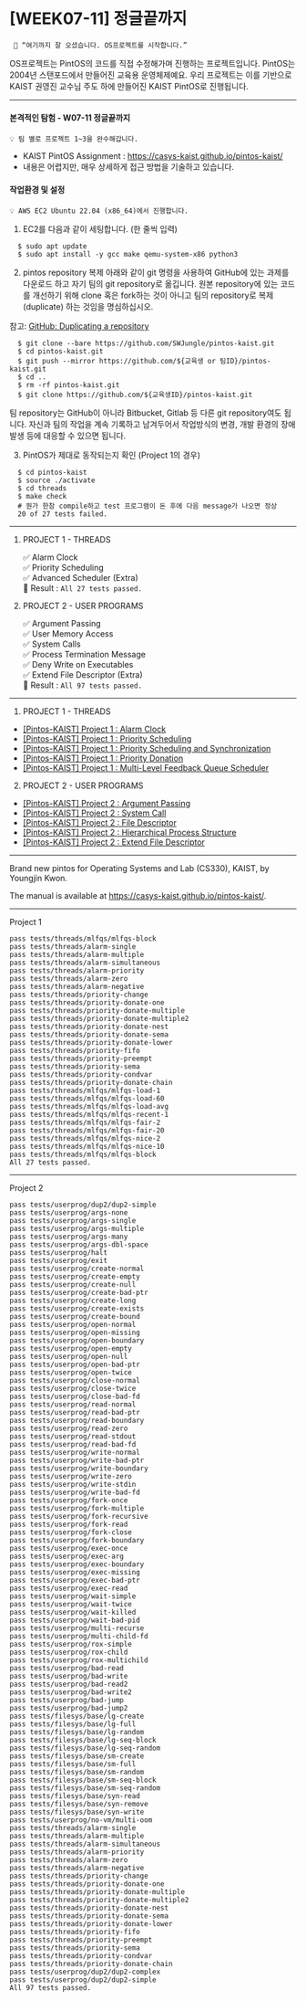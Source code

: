 # [WEEK07-11] 정글끝까지

```
 📢 “여기까지 잘 오셨습니다. OS프로젝트를 시작합니다.”
```

OS프로젝트는 PintOS의 코드를 직접 수정해가며 진행하는 프로젝트입니다.
PintOS는 2004년 스탠포드에서 만들어진 교육용 운영체제예요. 우리 프로젝트는 이를 기반으로 KAIST 권영진 교수님 주도 하에 만들어진 KAIST PintOS로 진행됩니다.

*****************************

#### 본격적인 탐험 - W07-11 정글끝까지

```
💡 팀 별로 프로젝트 1~3을 완수해갑니다.
```

* KAIST PintOS Assignment : https://casys-kaist.github.io/pintos-kaist/
* 내용은 어렵지만, 매우 상세하게 접근 방법을 기술하고 있습니다.


#### 작업환경 및 설정

```
💡 AWS EC2 Ubuntu 22.04 (x86_64)에서 진행합니다.
```

1) EC2를 다음과 같이 세팅합니다. (한 줄씩 입력)
```
  $ sudo apt update
  $ sudo apt install -y gcc make qemu-system-x86 python3
  ```
2) pintos repository 복제
아래와 같이 git 명령을 사용하여 GitHub에 있는 과제를 다운로드 하고 자기 팀의 git repository로 옮깁니다. 원본 repository에 있는 코드를 개선하기 위해 clone 혹은 fork하는 것이 아니고 팀의 repository로 복제(duplicate) 하는 것임을 명심하십시오.

참고: [GitHub: Duplicating a repository](https://docs.github.com/en/repositories/creating-and-managing-repositories/duplicating-a-repository)
```
  $ git clone --bare https://github.com/SWJungle/pintos-kaist.git
  $ cd pintos-kaist.git
  $ git push --mirror https://github.com/${교육생 or 팀ID}/pintos-kaist.git
  $ cd ..
  $ rm -rf pintos-kaist.git
  $ git clone https://github.com/${교육생ID}/pintos-kaist.git
```
팀 repository는 GitHub이 아니라 Bitbucket, Gitlab 등 다른 git repository여도 됩니다. 자신과 팀의 작업을 계속 기록하고 남겨두어서 작업방식의 변경, 개발 환경의 장애 발생 등에 대응할 수 있으면 됩니다.

3) PintOS가 제대로 동작되는지 확인 (Project 1의 경우)
```
  $ cd pintos-kaist
  $ source ./activate
  $ cd threads
  $ make check
  # 뭔가 한참 compile하고 test 프로그램이 돈 후에 다음 message가 나오면 정상
  20 of 27 tests failed.
```

***
1. PROJECT 1 - THREADS

    ✅ Alarm Clock  
    ✅ Priority Scheduling  
    ✅ Advanced Scheduler (Extra)  
    🚀 Result : `All 27 tests passed.`


2. PROJECT 2 - USER PROGRAMS

    ✅ Argument Passing  
    ✅ User Memory Access  
    ✅ System Calls  
    ✅ Process Termination Message  
    ✅ Deny Write on Executables  
    ✅ Extend File Descriptor (Extra)  
    🚀 Result : `All 97 tests passed.`


******************
1. PROJECT 1 - THREADS
- [[Pintos-KAIST] Project 1 : Alarm Clock](https://velog.io/@ceusun0815/Pintos-KAIST-Project-1-Alarm-Clock) 
- [[Pintos-KAIST] Project 1 : Priority Scheduling](https://velog.io/@ceusun0815/Pintos-KAIST-Project-1-Priority-Scheduling)
- [[Pintos-KAIST] Project 1 : Priority Scheduling and Synchronization](https://velog.io/@ceusun0815/Pintos-KAIST-Project-1-Priority-Scheduling-and-Synchronization)
- [[Pintos-KAIST] Project 1 : Priority Donation](https://velog.io/@ceusun0815/Pintos-KAIST-Project-1-Priority-Donation)
- [[Pintos-KAIST] Project 1 : Multi-Level Feedback Queue Scheduler](https://velog.io/@ceusun0815/Pintos-KAIST-Project-1-Multi-Level-Feedback-Queue-Scheduler)
  
2. PROJECT 2 - USER PROGRAMS  
- [[Pintos-KAIST] Project 2 : Argument Passing](https://velog.io/@ceusun0815/Pintos-KAIST-Project-2-Argument-Passing)
- [[Pintos-KAIST] Project 2 : System Call](https://velog.io/@ceusun0815/Pintos-KAIST-Project-2-System-Call)
- [[Pintos-KAIST] Project 2 : File Descriptor](https://velog.io/@ceusun0815/Pintos-KAIST-Project-2-File-Descriptor)
- [[Pintos-KAIST] Project 2 : Hierarchical Process Structure](https://velog.io/@ceusun0815/Pintos-KAIST-Project-2-Hierarchical-Process-Structure)
- [[Pintos-KAIST] Project 2 : Extend File Descriptor](https://velog.io/@ceusun0815/Pintos-KAIST-Project-2-Extend-File-Descriptor)
******************

Brand new pintos for Operating Systems and Lab (CS330), KAIST, by Youngjin Kwon.

The manual is available at https://casys-kaist.github.io/pintos-kaist/.

******************

Project 1
```
pass tests/threads/mlfqs/mlfqs-block
pass tests/threads/alarm-single
pass tests/threads/alarm-multiple
pass tests/threads/alarm-simultaneous
pass tests/threads/alarm-priority
pass tests/threads/alarm-zero
pass tests/threads/alarm-negative
pass tests/threads/priority-change
pass tests/threads/priority-donate-one
pass tests/threads/priority-donate-multiple
pass tests/threads/priority-donate-multiple2
pass tests/threads/priority-donate-nest
pass tests/threads/priority-donate-sema
pass tests/threads/priority-donate-lower
pass tests/threads/priority-fifo
pass tests/threads/priority-preempt
pass tests/threads/priority-sema
pass tests/threads/priority-condvar
pass tests/threads/priority-donate-chain
pass tests/threads/mlfqs/mlfqs-load-1
pass tests/threads/mlfqs/mlfqs-load-60
pass tests/threads/mlfqs/mlfqs-load-avg
pass tests/threads/mlfqs/mlfqs-recent-1
pass tests/threads/mlfqs/mlfqs-fair-2
pass tests/threads/mlfqs/mlfqs-fair-20
pass tests/threads/mlfqs/mlfqs-nice-2
pass tests/threads/mlfqs/mlfqs-nice-10
pass tests/threads/mlfqs/mlfqs-block
All 27 tests passed.
```

******************

Project 2
```
pass tests/userprog/dup2/dup2-simple
pass tests/userprog/args-none
pass tests/userprog/args-single
pass tests/userprog/args-multiple
pass tests/userprog/args-many
pass tests/userprog/args-dbl-space
pass tests/userprog/halt
pass tests/userprog/exit
pass tests/userprog/create-normal
pass tests/userprog/create-empty
pass tests/userprog/create-null
pass tests/userprog/create-bad-ptr
pass tests/userprog/create-long
pass tests/userprog/create-exists
pass tests/userprog/create-bound
pass tests/userprog/open-normal
pass tests/userprog/open-missing
pass tests/userprog/open-boundary
pass tests/userprog/open-empty
pass tests/userprog/open-null
pass tests/userprog/open-bad-ptr
pass tests/userprog/open-twice
pass tests/userprog/close-normal
pass tests/userprog/close-twice
pass tests/userprog/close-bad-fd
pass tests/userprog/read-normal
pass tests/userprog/read-bad-ptr
pass tests/userprog/read-boundary
pass tests/userprog/read-zero
pass tests/userprog/read-stdout
pass tests/userprog/read-bad-fd
pass tests/userprog/write-normal
pass tests/userprog/write-bad-ptr
pass tests/userprog/write-boundary
pass tests/userprog/write-zero
pass tests/userprog/write-stdin
pass tests/userprog/write-bad-fd
pass tests/userprog/fork-once
pass tests/userprog/fork-multiple
pass tests/userprog/fork-recursive
pass tests/userprog/fork-read
pass tests/userprog/fork-close
pass tests/userprog/fork-boundary
pass tests/userprog/exec-once
pass tests/userprog/exec-arg
pass tests/userprog/exec-boundary
pass tests/userprog/exec-missing
pass tests/userprog/exec-bad-ptr
pass tests/userprog/exec-read
pass tests/userprog/wait-simple
pass tests/userprog/wait-twice
pass tests/userprog/wait-killed
pass tests/userprog/wait-bad-pid
pass tests/userprog/multi-recurse
pass tests/userprog/multi-child-fd
pass tests/userprog/rox-simple
pass tests/userprog/rox-child
pass tests/userprog/rox-multichild
pass tests/userprog/bad-read
pass tests/userprog/bad-write
pass tests/userprog/bad-read2
pass tests/userprog/bad-write2
pass tests/userprog/bad-jump
pass tests/userprog/bad-jump2
pass tests/filesys/base/lg-create
pass tests/filesys/base/lg-full
pass tests/filesys/base/lg-random
pass tests/filesys/base/lg-seq-block
pass tests/filesys/base/lg-seq-random
pass tests/filesys/base/sm-create
pass tests/filesys/base/sm-full
pass tests/filesys/base/sm-random
pass tests/filesys/base/sm-seq-block
pass tests/filesys/base/sm-seq-random
pass tests/filesys/base/syn-read
pass tests/filesys/base/syn-remove
pass tests/filesys/base/syn-write
pass tests/userprog/no-vm/multi-oom
pass tests/threads/alarm-single
pass tests/threads/alarm-multiple
pass tests/threads/alarm-simultaneous
pass tests/threads/alarm-priority
pass tests/threads/alarm-zero
pass tests/threads/alarm-negative
pass tests/threads/priority-change
pass tests/threads/priority-donate-one
pass tests/threads/priority-donate-multiple
pass tests/threads/priority-donate-multiple2
pass tests/threads/priority-donate-nest
pass tests/threads/priority-donate-sema
pass tests/threads/priority-donate-lower
pass tests/threads/priority-fifo
pass tests/threads/priority-preempt
pass tests/threads/priority-sema
pass tests/threads/priority-condvar
pass tests/threads/priority-donate-chain
pass tests/userprog/dup2/dup2-complex
pass tests/userprog/dup2/dup2-simple
All 97 tests passed.
```
